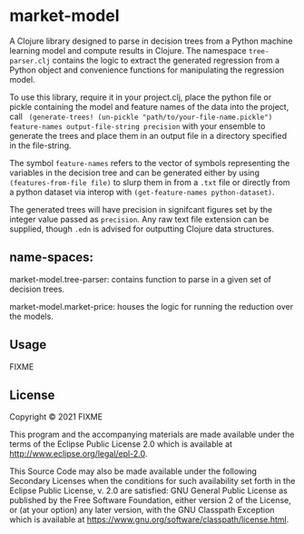 # market-model

A Clojure library designed to parse in decision trees from a Python machine
learning model and compute results in Clojure. The namespace ```tree-parser.clj``` contains the logic to extract the generated regression from a Python object and convenience functions for manipulating the regression model.

To use this library, require it in your project.clj, place the python file or pickle containing the model and feature names of the data
into the project,  call ``` (generate-trees! (un-pickle "path/to/your-file-name.pickle") feature-names output-file-string precision``` with your ensemble to generate the trees and place them in an output file in a directory specified in the file-string.

The symbol ```feature-names``` refers to the vector of symbols representing the variables in the decision tree and can be generated either by using ``` (features-from-file file) ``` to slurp them in from a ```.txt``` file or directly from a python dataset via interop with ```(get-feature-names python-dataset)```.

The generated trees will have precision in signifcant figures set by the integer value passed as ```precision```.
Any raw text file extension can be supplied, though ```.edn``` is advised for outputting Clojure data structures.


## name-spaces:
market-model.tree-parser: contains function to parse in a given set of decision trees.

market-model.market-price: houses the logic for running the reduction over the models.

## Usage

FIXME

## License

Copyright © 2021 FIXME

This program and the accompanying materials are made available under the
terms of the Eclipse Public License 2.0 which is available at
http://www.eclipse.org/legal/epl-2.0.

This Source Code may also be made available under the following Secondary
Licenses when the conditions for such availability set forth in the Eclipse
Public License, v. 2.0 are satisfied: GNU General Public License as published by
the Free Software Foundation, either version 2 of the License, or (at your
option) any later version, with the GNU Classpath Exception which is available
at https://www.gnu.org/software/classpath/license.html.
